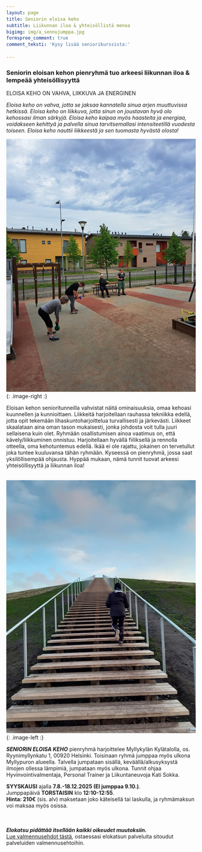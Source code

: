 ```yaml
---
layout: page
title: Seniorin eloisa keho
subtitle: Liikunnan iloa & yhteisöllistä menoa
bigimg: img/a_sennujumppa.jpg
formspree_comment: true
comment_teksti: 'Kysy lisää seniorikurssista:'

---
```

### **Seniorin eloisan kehon pienryhmä**  tuo arkeesi liikunnan iloa & lempeää yhteisöllisyyttä

<p></p>
<p class="otsikkolistapalkki">
ELOISA KEHO ON VAHVA, LIIKKUVA JA ENERGINEN
</p>

_Eloisa keho on vahva, jotta se jaksaa kannatella sinua arjen muuttuvissa hetkissä.
Eloisa keho on liikkuva, jotta sinun on joustavan hyvä olo kehossasi ilman särkyjä.
Eloisa keho kaipaa myös haasteita ja energiaa, voidakseen kehittyä ja palvella sinua tarvitsemallasi intensiteetillä
vuodesta toiseen. Eloisa keho nauttii liikkeestä ja sen tuomasta hyvästä olosta!_

![pienryhmä](/img/sennut.kylatalolla.jpg "Eloisan kehon senioritreenit"){: .image-right :}

Eloisan kehon senioritunneilla vahvistat näitä ominaisuuksia, omaa kehoasi kuunnellen ja kunnioittaen. Liikkeitä harjoitellaan rauhassa tekniikka edellä, jotta opit tekemään lihaskuntoharjoittelua turvallisesti ja järkevästi. Liikkeet skaalataan aina oman tason mukaisesti, jonka johdosta voit tulla juuri sellaisena kuin olet. Ryhmään osallistumisen ainoa vaatimus on, että kävely/liikkuminen onnistuu. Harjoitellaan hyvällä fiiliksellä ja rennolla otteella, oma kehotuntemus edellä. Ikää ei ole rajattu, jokainen on tervetullut joka tuntee kuuluvansa tähän ryhmään. Kyseessä on pienryhmä, jossa saat yksilöllisempää ohjausta. Hyppää mukaan, nämä tunnit tuovat arkeesi yhteisöllisyyttä ja liikunnan iloa!  <br/><br/>

![Pienryhmätreeni](/img/sennukurssi1.jpg "seniorin eloisa keho"){: .image-left :}  

***SENIORIN ELOISA KEHO***
pienryhmä harjoittelee Myllykylän Kylätalolla, os. Ryynimyllynkatu 1, 00920 Helsinki. Toisinaan ryhmä jumppaa myös ulkona Myllypuron alueella. Talvella jumpataan sisällä, keväällä/alkusyksystä ilmojen ollessa lämpimiä, jumpataan myös ulkona. Tunnit ohjaa Hyvinvointivalmentaja, Personal Trainer ja Liikuntaneuvoja Kati Sokka.

**SYYSKAUSI** ajalla **7.8.-18.12.2025 (EI jumppaa 9.10.)**.  
Jumppapäivä **TORSTAISIN** klo **12:10-12:55**.  
**Hinta: 210€** (sis. alv) maksetaan joko käteisellä tai laskulla, ja ryhmämaksun voi maksaa myös osissa.  
<br/><br/>

**_Elokatsu pidättää itsellään kaikki oikeudet muutoksiin._**  
[Lue valmennusehdot tästä](/valmennusehdot), ostaessasi elokatsun palveluita sitoudut palveluiden valmennusehtoihin.